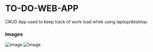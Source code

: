 ﻿# TO-DO-WEB-APP

CRUD App used to keep track of work load while using laptop/desktop.

### Images
![image](https://github.com/manya706/TO-DO-WEB-APP/assets/96016153/f982834e-945e-49d0-90ab-17b11d914c6b) ![image](https://github.com/manya706/TO-DO-WEB-APP/assets/96016153/8df362b9-b853-4554-88eb-16e888077e0f)
